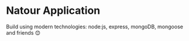 # Natour Application

Build using modern technologies: node:js, express, mongoDB, mongoose and friends 😊
